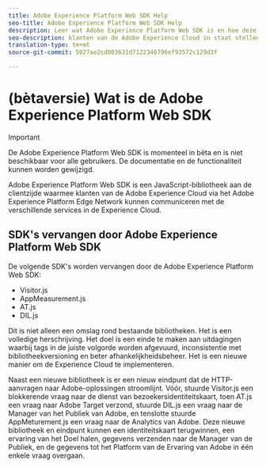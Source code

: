 ```yaml
---
title: Adobe Experience Platform Web SDK Help
seo-title: Adobe Experience Platform Web SDK Help
description: Leer wat Adobe Experience Platform Web SDK is en hoe deze kan worden gebruikt.
seo-description: klanten van de Adobe Experience Cloud in staat stellen te communiceren met de verschillende services in de Experience Cloud.
translation-type: tm+mt
source-git-commit: 5027ae2cd083631d7122346796ef93572c129d3f

---
```



# (bètaversie) Wat is de Adobe Experience Platform Web SDK

>[!IMPORTANT]
>
>De Adobe Experience Platform Web SDK is momenteel in bèta en is niet beschikbaar voor alle gebruikers. De documentatie en de functionaliteit kunnen worden gewijzigd.

Adobe Experience Platform Web SDK is een JavaScript-bibliotheek aan de clientzijde waarmee klanten van de Adobe Experience Cloud via het Adobe Experience Platform Edge Network kunnen communiceren met de verschillende services in de Experience Cloud.

## SDK&#39;s vervangen door Adobe Experience Platform Web SDK

De volgende SDK&#39;s worden vervangen door de Adobe Experience Platform Web SDK:

* Visitor.js
* AppMeasurement.js
* AT.js
* DIL.js

Dit is niet alleen een omslag rond bestaande bibliotheken. Het is een volledige herschrijving. Het doel is een einde te maken aan uitdagingen waarbij tags in de juiste volgorde worden afgevuurd, inconsistentie met bibliotheekversioning en beter afhankelijkheidsbeheer. Het is een nieuwe manier om de Experience Cloud te implementeren.

Naast een nieuwe bibliotheek is er een nieuw eindpunt dat de HTTP-aanvragen naar Adobe-oplossingen stroomlijnt. Vóór, stuurde Visitor.js een blokkerende vraag naar de dienst van bezoekersidentiteitskaart, toen AT.js een vraag naar Adobe Target verzond, stuurde DIL.js een vraag naar de Manager van het Publiek van Adobe, en tenslotte stuurde AppMeturement.js een vraag naar de Analytics van Adobe. Deze nieuwe bibliotheek en eindpunt kunnen een identiteitskaart terugwinnen, een ervaring van het Doel halen, gegevens verzenden naar de Manager van de Publiek, en de gegevens tot het Platform van de Ervaring van Adobe in één enkele vraag overgaan.